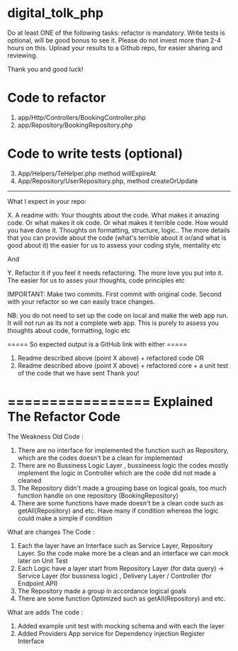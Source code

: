 # digital_tolk_php

Do at least ONE of the following tasks: refactor is mandatory. Write tests is optional, will be good bonus to see it. 
Please do not invest more than 2-4 hours on this.
Upload your results to a Github repo, for easier sharing and reviewing.

Thank you and good luck!



Code to refactor
=================
1) app/Http/Controllers/BookingController.php
2) app/Repository/BookingRepository.php

Code to write tests (optional)
=====================
3) App/Helpers/TeHelper.php method willExpireAt
4) App/Repository/UserRepository.php, method createOrUpdate


----------------------------

What I expect in your repo:

X. A readme with:   Your thoughts about the code. What makes it amazing code. Or what makes it ok code. Or what makes it terrible code. How would you have done it. Thoughts on formatting, structure, logic.. The more details that you can provide about the code (what's terrible about it or/and what is good about it) the easier for us to assess your coding style, mentality etc

And 

Y.  Refactor it if you feel it needs refactoring. The more love you put into it. The easier for us to asses your thoughts, code principles etc


IMPORTANT: Make two commits. First commit with original code. Second with your refactor so we can easily trace changes. 


NB: you do not need to set up the code on local and make the web app run. It will not run as its not a complete web app. This is purely to assess you thoughts about code, formatting, logic etc


===== So expected output is a GitHub link with either =====

1. Readme described above (point X above) + refactored code 
OR
2. Readme described above (point X above) + refactored core + a unit test of the code that we have sent
Thank you!

=================
Explained The Refactor Code
=================
The Weakness Old Code : 
1. There are no interface for implemented the function such as Repository, which are the codes doesn't be a clean for implemented
2. There are no Bussiness Logic Layer , bussineess logic the codes mostly implement the logic in Controller which are the code did not made a cleaned
3. The Repository didn't made a grouping base on logical goals, too much function handle on one repository (BookingRepository)
4. There are some functions have made doesn't be a clean code such as getAll(Repository) and etc. Have many if condition whereas the logic could make a simple if condition

What are changes The Code : 
1. Each the layer have an Interface such as Service Layer, Repository Layer. So the code make more be a clean and an interface we can mock later on Unit Test
2. Each Logic have a layer start from Repository Layer (for data query) -> Service Layer (for bussness logic) , Delivery Layer / Controller (for Endpoint API)
3. The Repository made a group in accordance logical goals
4. There are some function Optimized such as getAll(Repository) and etc.

What are adds The code : 
1. Added example unit test with mocking schema and with each the layer
2. Added Providers App service for Dependency injection Register Interface

